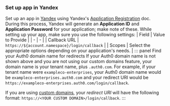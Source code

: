 ### Set up app in Yandex
Set up an app in [Yandex](https://oauth.yandex.ru/client/new) using Yandex's [Application Registration](https://yandex.ru/dev/oauth/doc/dg/tasks/register-client-docpage/) doc. During this process, Yandex will generate an **Application ID** and **Application Password** for your application; make note of these.
While setting up your app, make sure you use the following settings:
| Field | Value to Provide |
| - | - |
| Callback URL | `https://${account.namespace}/login/callback` |
| Scopes | Select the appropriate options depending on your application's needs. |
::: panel Find your Auth0 domain name for redirects
If your Auth0 domain name is not shown above and you are not using our custom domains feature, your domain name is your tenant name, plus `.auth0.com`. For example, if your tenant name were `exampleco-enterprises`, your Auth0 domain name would be `exampleco-enterprises.auth0.com` and your redirect URI would be `https://exampleco-enterprises.auth0.com/login/callback`.

If you are using [custom domains](/custom-domains), your <dfn data-key="callback">redirect URI</dfn> will have the following format: `https://<YOUR CUSTOM DOMAIN>/login/callback`.
:::